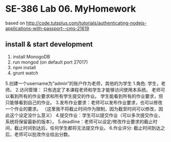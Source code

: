 # SE-386 Lab 06. MyHomework    

based on http://code.tutsplus.com/tutorials/authenticating-nodejs-applications-with-passport--cms-21619

## install & start development
1. install MonogoDB
2. run mongod (on default port 27017)
3. npm install
4. grunt watch

5.创建一个username为“admin”的账户作为老师，其他的为学生
  1.角色: 学生，老师。
  2.访问管理：
    只有选定了本课程老师和学生才能够访问使用本系统。
    老师可以看到所有的作业要求和所有学生提交的作业。
    学生能看到所有的作业要求，但只能够看到自己的作业。
  3.发布作业要求：老师可以发布作业要求，也可以修改一个作业的要求。
    （这里我不将截止时间作为限制，因为截至时间可以修改，因此这个设定没什么意义）
  4.提交作业：学生可以提交作业（可以多次提交作业，系统将保留最新的版本）。
  5.deadline：老师可以设定/修改作业要求的截止时间，截止时间到达后，任何学生都将无法提交作业。
  6.作业评分: 截止时间到达之后，老师可以批改作业给出分数。
